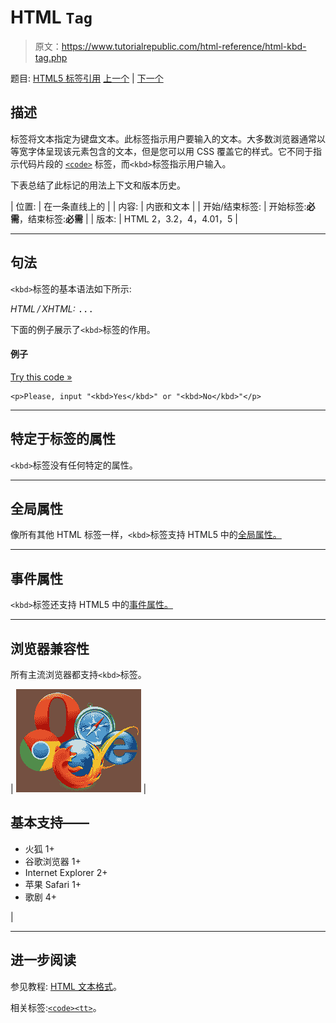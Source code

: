 # HTML `Tag`

> 原文：<https://www.tutorialrepublic.com/html-reference/html-kbd-tag.php>

题目: [HTML5 标签引用](html5-tags.php) [上一个](html-ins-tag.php) | [下一个](html5-keygen-tag.php)

## 描述

标签将文本指定为键盘文本。此标签指示用户要输入的文本。大多数浏览器通常以等宽字体呈现该元素包含的文本，但是您可以用 CSS 覆盖它的样式。它不同于指示代码片段的 [`<code>`](html-code-tag.php) 标签，而`<kbd>`标签指示用户输入。

下表总结了此标记的用法上下文和版本历史。

| 位置: | 在一条直线上的 |
| 内容: | 内嵌和文本 |
| 开始/结束标签: | 开始标签:**必需**，结束标签:**必需** |
| 版本: | HTML 2，3.2，4，4.01，5 |

* * *

## 句法

`<kbd>`标签的基本语法如下所示:

*HTML / XHTML:* <kbd> ... </kbd>

下面的例子展示了`<kbd>`标签的作用。

#### 例子

[Try this code »](../codelab.php?topic=html&file=kbd-tag "Try this code using online Editor")

```
<p>Please, input "<kbd>Yes</kbd>" or "<kbd>No</kbd>"</p>
```

* * *

## 特定于标签的属性

`<kbd>`标签没有任何特定的属性。

* * *

## 全局属性

像所有其他 HTML 标签一样，`<kbd>`标签支持 HTML5 中的[全局属性。](html5-global-attributes.php)

* * *

## 事件属性

`<kbd>`标签还支持 HTML5 中的[事件属性。](html5-event-attributes.php)

* * *

## 浏览器兼容性

所有主流浏览器都支持`<kbd>`标签。

| ![Browsers Icon](img/e9331123c77668c1832e541c2fca1002.png) | 

## 基本支持——

*   火狐 1+
*   谷歌浏览器 1+
*   Internet Explorer 2+
*   苹果 Safari 1+
*   歌剧 4+

 |

* * *

## 进一步阅读

参见教程: [HTML 文本格式](../html-tutorial/html-text-formatting.php)。

相关标签:[`<code>`](html-code-tag.php)[`<tt>`](html-tt-tag.php)。